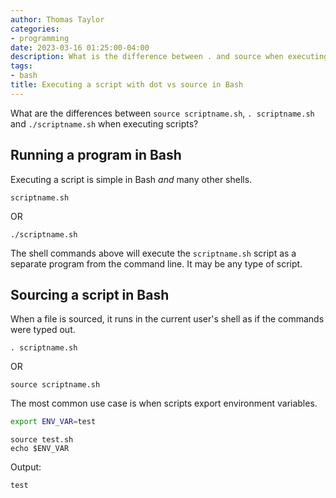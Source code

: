 ```yaml
---
author: Thomas Taylor
categories:
- programming
date: 2023-03-16 01:25:00-04:00
description: What is the difference between . and source when executing a script inbash?
tags:
- bash
title: Executing a script with dot vs source in Bash
---
```


What are the differences between `source scriptname.sh`, `. scriptname.sh` and `./scriptname.sh` when executing scripts?

## Running a program in Bash

Executing a script is simple in Bash _and_ many other shells.

```shell
scriptname.sh
```

OR

```shell
./scriptname.sh
```

The shell commands above will execute the `scriptname.sh` script as a separate program from the command line. It may be any type of script.

## Sourcing a script in Bash

When a file is sourced, it runs in the current user's shell as if the commands were typed out. 

```shell
. scriptname.sh
```

OR

```shell
source scriptname.sh
```

The most common use case is when scripts export environment variables.

```bash
export ENV_VAR=test
```

```shell
source test.sh
echo $ENV_VAR
```

Output:

```shell
test
```